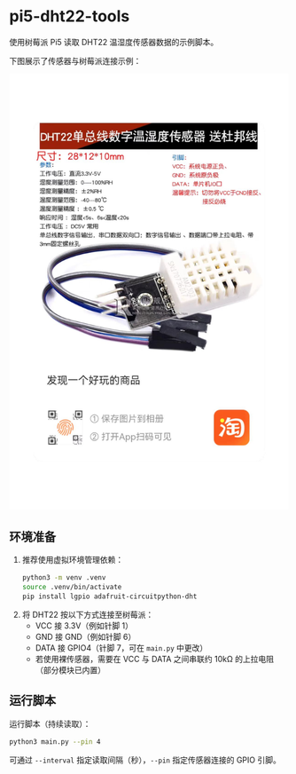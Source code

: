 # pi5-dht22-tools

使用树莓派 Pi5 读取 DHT22 温湿度传感器数据的示例脚本。

下图展示了传感器与树莓派连接示例：

![设备连接示意](doc/device.jpg)

## 环境准备
1. 推荐使用虚拟环境管理依赖：
   ```bash
   python3 -m venv .venv
   source .venv/bin/activate
   pip install lgpio adafruit-circuitpython-dht
   ```
2. 将 DHT22 按以下方式连接至树莓派：
   - VCC 接 3.3V（例如针脚 1）
   - GND 接 GND（例如针脚 6）
   - DATA 接 GPIO4（针脚 7，可在 `main.py` 中更改）
   - 若使用裸传感器，需要在 VCC 与 DATA 之间串联约 10kΩ 的上拉电阻（部分模块已内置）

## 运行脚本
运行脚本（持续读取）：
```bash
python3 main.py --pin 4
```

可通过 `--interval` 指定读取间隔（秒），`--pin` 指定传感器连接的 GPIO 引脚。
